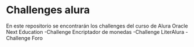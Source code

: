 # Challenges alura
En este repositorio se encontrarán los challenges del curso de Alura Oracle Next Education 
-Challenge Encriptador de monedas
-Challenge LiterAlura
-Challenge Foro
